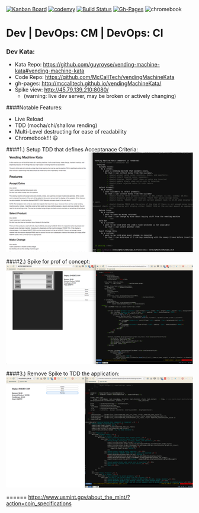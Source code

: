 [![Kanban Board](https://img.shields.io/badge/huboard-ScrumBan-blue.svg)](https://huboard.com/McCallTech/vendingMachineKata/#/)
[![codenvy](https://img.shields.io/badge/Codenvy-Better%20Agile%20Experience-brightgreen.svg)](https://codenvy.com/)
[![Build Status](https://travis-ci.org/McCallTech/vendingMachineKata.svg?branch=master)](https://travis-ci.org/McCallTech/vendingMachineKata/builds) 
[![Gh-Pages](https://img.shields.io/badge/gh--pages-Deployment%20courtesy%20of%20Travis--CI-green.svg)](http://mccalltech.github.io/vendingMachineKata/)
![chromebook](https://img.shields.io/badge/Chromebook%20Approved-100%25-green.svg)

# Dev | DevOps: CM | DevOps: CI
### Dev Kata:
- Kata Repo: https://github.com/guyroyse/vending-machine-kata#vending-machine-kata
- Code Repo: https://github.com/McCallTech/vendingMachineKata
- gh-pages: http://mccalltech.github.io/vendingMachineKata/
- Spike view: http://45.79.139.210:8080/ 
  - (warning: live dev server, may be broken or actively changing)

####Notable Features: 
- Live Reload
- TDD (mocha/chi/shallow rending)
- Multi-Level destructing for ease of readability
- Chromebook!!! :smiley:

####1.) Setup TDD that defines Acceptanace Criteria: 
![1_AC_test](https://raw.githubusercontent.com/McCallTech/vendingMachineKata/master/images/1_AC_test.png)

####2.) Spike for prof of concept: 
![2_spike_destructuing.png](https://raw.githubusercontent.com/McCallTech/vendingMachineKata/master/images/2_spike_destructuing.png)

####3.) Remove Spike to TDD the application: 
![3_tdd.png](https://raw.githubusercontent.com/McCallTech/vendingMachineKata/master/images/3_tdd.png)



======
https://www.usmint.gov/about_the_mint/?action=coin_specifications
